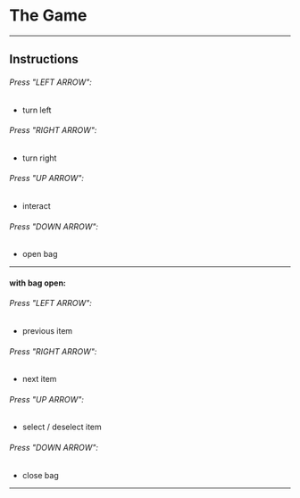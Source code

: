 # The Game

---

## Instructions

###### Press "LEFT ARROW":
- turn left

###### Press "RIGHT ARROW":
- turn right

###### Press "UP ARROW":
- interact

###### Press "DOWN ARROW":
- open bag

---

#### with bag open:

###### Press "LEFT ARROW":
- previous item

###### Press "RIGHT ARROW":
- next item

###### Press "UP ARROW":
- select / deselect item

###### Press "DOWN ARROW":
- close bag


---
